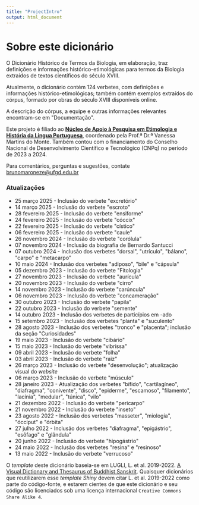 ```yaml
---
title: "ProjectIntro"
output: html_document
---
```


# Sobre este dicionário

O Dicionário Histórico de Termos da Biologia, em elaboração, traz definições e informações histórico-etimológicas para termos da Biologia extraídos de textos científicos do século XVIII.

Atualmente, o dicionário contém 124 verbetes, com definições e informações histórico-etimológicas; também contém exemplos extraídos do córpus, formado por obras do século XVIII disponíveis online.

A descrição do córpus, a equipe e outras informações relevantes encontram-se em "Documentação".

Este projeto é filiado ao [**Núcleo de Apoio à Pesquisa em Etimologia e História da Língua Portuguesa**](https://nehilp.prp.usp.br/), coordenado pela Prof.ª Dr.ª Vanessa Martins do Monte. Também contou com o financiamento do Conselho Nacional de Desenvolvimento Científico e Tecnológico (CNPq) no período de 2023 a 2024.

Para comentários, perguntas e sugestões, contate [brunomaroneze@ufgd.edu.br](brunomaroneze@ufgd.edu.br)

### Atualizações

- 25 março 2025 - Inclusão do verbete "excretório"
- 14 março 2025 - Inclusão do verbete "escroto"
- 28 fevereiro 2025 - Inclusão do verbete "ensiforme"
- 24 fevereiro 2025 - Inclusão do verbete "cóccix"
- 22 fevereiro 2025 - Inclusão do verbete "cístico"
- 06 fevereiro 2025 - Inclusão do verbete "caule"
- 26 novembro 2024 - Inclusão do verbete "corólula"
- 07 novembro 2024 - Inclusão da biografia de Bernardo Santucci
- 07 outubro 2024 - Inclusão dos verbetes "dorsal", "utrículo", "bálano", "carpo" e "metacarpo"
- 10 maio 2024 - Inclusão dos verbetes "adiposo", "bile" e "cápsula"
- 05 dezembro 2023 - Inclusão do verbete "Fitologia"
- 27 novembro 2023 - Inclusão do verbete "aurícula"
- 20 novembro 2023 - Inclusão do verbete "cirro"
- 14 novembro 2023 - Inclusão do verbete "carúncula"
- 06 novembro 2023 - Inclusão do verbete "concameração"
- 30 outubro 2023 - Inclusão do verbete "papila"
- 22 outubro 2023 - Inclusão do verbete "semente"
- 14 outubro 2023 - Inclusão dos verbetes de particípios em -ado
- 15 setembro 2023 - Inclusão dos verbetes "planta" e "suculento"
- 28 agosto 2023 - Inclusão dos verbetes "tronco" e "placenta"; inclusão da seção "Curiosidades"
- 19 maio 2023 - Inclusão do verbete "cibário"
- 15 maio 2023 - Inclusão do verbete "vibrissa"
- 09 abril 2023 - Inclusão do verbete "folha"
- 03 abril 2023 - Inclusão do verbete "raiz"
- 26 março 2023 - Inclusão do verbete "desenvolução"; atualização visual do *website*
- 06 março 2023 - Inclusão do verbete "músculo"
- 28 janeiro 2023 - Atualização dos verbetes "bífido", "cartilagíneo", "diafragma", "conivente", "disco", "epiderme", "escamoso", "filamento", "lacínia", "medular", "túnica", "vilo"
- 21 dezembro 2022 - Inclusão do verbete "pericarpo"
- 21 novembro 2022 - Inclusão do verbete "inseto"
- 23 agosto 2022 - Inclusão dos verbetes "masseter", "miologia", "ócciput" e "órbita"
- 27 julho 2022 - Inclusão dos verbetes "diafragma", "epigástrio", "esôfago" e "glândula"
- 20 junho 2022 - Inclusão do verbete "hipogástrio"
- 24 maio 2022 - Inclusão dos verbetes "resina" e "resinoso"
- 13 maio 2022 - Inclusão do verbete "verrucoso"

O *template* deste dicionário baseia-se em LUGLI, L. et al. 2019-2022. [A Visual Dictionary and Thesaurus of Buddhist Sanskrit](https://mangalamresearch.shinyapps.io/VisualDictionaryOfBuddhistSanskrit/). Quaisquer dicionários que reutilizarem esse *template Shiny* devem citar L. et al. 2019-2022 como parte do código-fonte, e estarem cientes de que este dicionário e seu código são licenciados sob uma licença internacional ``Creative Commons Share Alike 4``.
